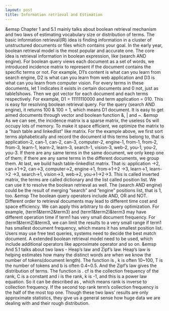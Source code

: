 ```yaml
---
layout: post
title: Information retrieval and Estimation
---
```


&emsp Chapter 1 and 5.1 mainly talks about boolean retrieval mechanism and two laws of estimating vocabulary size or distribution of terms.  The basic information retrieval(IR) idea is finding information in a cluster of unstructured documents or files which contains your goal. In the early year, boolean retrieval model is the most popular and accurate one. The core idea is retrieval information in boolean expression, like (search AND  engine). For boolean query views each document as a set of words, we introduced incidence matrix to represent if the document contains the specific terms or not. For example, D1’s content is what can you learn from search engine, D2 is what can you learn from web application and D3 is what can you learn from computer vision. For every terms in these documents, let 1 indicates it exists in certain documents and 0 not, just as table1shows. Then we got vector for each document and each terms respectively. For example, D1 = 11111110000 and term application = 010. This is easy for resolving boolean retrieval query. For the query (search AND engine), it returns 100 & 100 = 1, which means D1 document. It is easy to get aimed documents through vector and boolean function &, | and ~.
&emsp As we can see, the incidence matrix is a sparse matrix, the useless 0s will occupy lots of memory. To make it space efficient, we optimize the matrix to a “hash table and linkedlist” like matrix. For the example above, we first sort terms alphabetically and record the document id this terms belong to, that is application-2, can-1, can-2, can-3, computer-2, engine-1, from-1, from-2, from-3, learn-1, learn-2, learn-3, search-1, vision-3, web-2, you-1, you-2, you-3. If there are any same terms in the same document, we only keep one of them; if there are any same terms in the different documents, we group them. At last, we build hash table-linkedlist matrix. That is: application ->2, can->1->2, can->3, computer->2, engine->1, from->1->2 ->3, learn->1, learn->2 ->3,  search->1, vision->3, web->2, you->1->2->3. This is called inverted matrix, the terms are called dictionary and the list called position list. We can use it to resolve the boolean retrieval as well. The (search AND engine) could be the result of merging “search” and “engine” positions list, that is 1, too.
&emsp The boolean query operators include AND, OR and NOT. Different order to retrieval documents may lead to different time cost and space efficiency. We can apply this arbitrary to do query optimization. For example, (term1&term2&term3) and (term1&term2)&term3 may have different operation time if term1 has very small document frequency. For (term1&term2)&term3, we can limit the results to a very small range if term1 has smallest document frequency, which means it has smallest position list. Users may use free text queries, systems need to decide the best match document. A extended boolean retrieval model need to be used, which include additional operators like approximate operator and so on.
&emsp And 5.1 talks about two laws - Heap’s law and Zipf’s law. Heap’s law is helping estimates how many the distinct words are when we know the number of tokens(document length). The function is , k is often 10~100, T is the number of tokens and b is often 0.4~0.5. And the Zipf’s law gives the distribution of terms. The function is . cf is the collection frequency of the  rank, C is a constant and i is the  rank, k is -1, and this is a power law equation. So it can be described as , which means rank is inverse to collection frequency. If the second top rank term’s collection frequency is the half of the most top one. Though these two laws’ results are only approximate statistics, they give us a general sense how huge data we are dealing with and their rough distribution.
